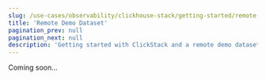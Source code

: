 ```yaml
---
slug: /use-cases/observability/clickhouse-stack/getting-started/remote-demo-data
title: 'Remote Demo Dataset'
pagination_prev: null
pagination_next: null
description: 'Getting started with ClickStack and a remote demo dataset'
---
```



Coming soon...